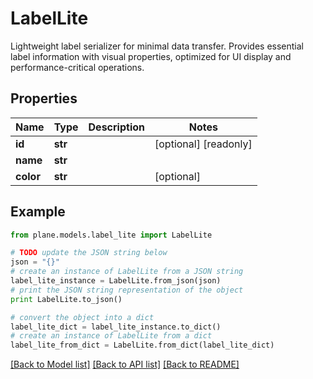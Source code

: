 # LabelLite

Lightweight label serializer for minimal data transfer.  Provides essential label information with visual properties, optimized for UI display and performance-critical operations.

## Properties
Name | Type | Description | Notes
------------ | ------------- | ------------- | -------------
**id** | **str** |  | [optional] [readonly] 
**name** | **str** |  | 
**color** | **str** |  | [optional] 

## Example

```python
from plane.models.label_lite import LabelLite

# TODO update the JSON string below
json = "{}"
# create an instance of LabelLite from a JSON string
label_lite_instance = LabelLite.from_json(json)
# print the JSON string representation of the object
print LabelLite.to_json()

# convert the object into a dict
label_lite_dict = label_lite_instance.to_dict()
# create an instance of LabelLite from a dict
label_lite_from_dict = LabelLite.from_dict(label_lite_dict)
```
[[Back to Model list]](../README.md#documentation-for-models) [[Back to API list]](../README.md#documentation-for-api-endpoints) [[Back to README]](../README.md)


